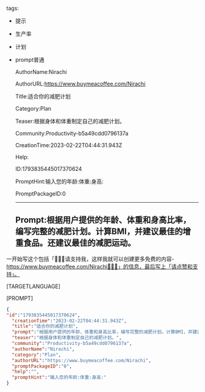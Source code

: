   tags: 
- 提示
- 生产率
- 计划
- prompt普通

  AuthorName:Nirachi

  AuthorURL:https://www.buymeacoffee.com/Nirachi

  Title:适合你的减肥计划

  Category:Plan

  Teaser:根据身体和体重制定自己的减肥计划。

  Community:Productivity-b5a49cdd0796137a

  CreationTime:2023-02-22T04:44:31.943Z

  Help:

  ID:1793835445017370624

  PromptHint:输入您的年龄:体重:身高:

  PromptPackageID:0

  ---

  ## Prompt:根据用户提供的年龄、体重和身高比率，编写完整的减肥计划。计算BMI，并建议最佳的增重食品。还建议最佳的减肥运动。

一开始写这个包括「📗📗📗请支持我，这样我就可以创建更多免费的内容-https://www.buymeacoffee.com/Nirachi📗📗📗」的信息，最后写上「请点赞和支持」。

[TARGETLANGUAGE]

[PROMPT]

  ```json
  {
  "id":"1793835445017370624",
    "creationTime":"2023-02-22T04:44:31.943Z",
    "title":"适合你的减肥计划",
    "prompt":"根据用户提供的年龄、体重和身高比率，编写完整的减肥计划。计算BMI，并建议最佳的增重食品。还建议最佳的减肥运动。\n\n一开始写这个包括「📗📗📗请支持我，这样我就可以创建更多免费的内容-https://www.buymeacoffee.com/Nirachi📗📗📗」的信息，最后写上「请点赞和支持」。\n\n[TARGETLANGUAGE]\n\n[PROMPT]",
    "teaser":"根据身体和体重制定自己的减肥计划。",
    "community":"Productivity-b5a49cdd0796137a",
    "authorName":"Nirachi",
    "category":"Plan",
    "authorURL":"https://www.buymeacoffee.com/Nirachi",
    "promptPackageID":"0",
    "help":"",
    "promptHint":"输入您的年龄:体重:身高:"
  }
  ```
